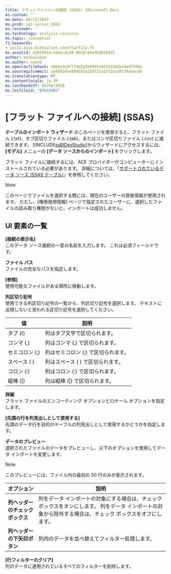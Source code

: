 ```yaml
---
title: フラットファイルへの接続 (SSAS) |Microsoft Docs
ms.custom: ''
ms.date: 06/13/2017
ms.prod: sql-server-2014
ms.reviewer: ''
ms.technology: analysis-services
ms.topic: conceptual
f1_keywords:
- sql12.asvs.bidtoolset.connflatfile.f1
ms.assetid: a365991e-eded-4cd8-89c0-0daf6d658d15
author: minewiskan
ms.author: owend
ms.openlocfilehash: e6bee3c8f7f4b255e6985e8d783365bc8a47599e
ms.sourcegitcommit: ad4d92dce894592a259721a1571b1d8736abacdb
ms.translationtype: MT
ms.contentlocale: ja-JP
ms.lasthandoff: 08/04/2020
ms.locfileid: "87633482"
---
```

# <a name="connect-to-a-flat-file-ssas"></a>[フラット ファイルへの接続] (SSAS)
  **テーブルのインポート ウィザード** のこのページを使用すると、フラット ファイル (.txt)、タブ区切りファイル (.tab)、またはコンマ区切りファイル (.csv) に接続できます。 [!INCLUDE[ssBIDevStudio](../includes/ssbidevstudio-md.md)]からウィザードにアクセスするには、 **[モデル]** メニューの **[データ ソースからのインポート]** をクリックします。  
  
 フラット ファイルに接続するには、ACE プロバイダーがコンピューターにインストールされている必要があります。 詳細については、「[サポートされているデータ ソース &#40;SSAS テーブル&#41;](tabular-models/data-sources-supported-ssas-tabular.md)」を参照してください。  
  
> [!NOTE]  
>  このページでファイルを選択する際には、現在のユーザーの資格情報が使用されます。 ただし、[権限借用情報] ページで指定されたユーザーに、選択したファイルの読み取り権限がないと、インポートは成功しません。  
  
## <a name="ui-element-list"></a>UI 要素の一覧  
 **[接続の表示名]**  
 このデータ ソース接続の一意の名前を入力します。 これは必須フィールドです。  
  
 **ファイル パス**  
 ファイルの完全なパスを指定します。  
  
 **[参照]**  
 使用可能なファイルがある場所に移動します。  
  
 **列区切り記号**  
 使用できる列区切り記号の一覧から、列区切り記号を選択します。 テキストに出現しないと思われる区切り記号を選択してください。  
  
|値|説明|  
|-----------|-----------------|  
|タブ (t)|列はタブ文字で区切られます。|  
|コンマ (,)|列はコンマ (,) で区切られます。|  
|セミコロン (;)|列はセミコロン (;) で区切られます。|  
|スペース ( )|列はスペース ( ) で区切られます。|  
|コロン (:)|列はコロン (:) で区切られます。|  
|縦棒 (&#124;)|列は縦棒 (&#124;) で区切られます。|  
  
 **詳細**  
 フラット ファイルのエンコーディング オプションとロケール オプションを指定します。  
  
 **[先頭の行を列見出しとして使用する]**  
 先頭のデータ行を目的のテーブルの列見出しとして使用するかどうかを指定します。  
  
 **データのプレビュー**  
 選択されたファイルのデータをプレビューし、以下のオプションを使用してデータ インポートを変更します。  
  
> [!NOTE]  
>  このプレビューには、ファイル内の最初の 50 行のみが表示されます。  
  
|オプション|説明|  
|------------|-----------------|  
|**列ヘッダーのチェック ボックス**|列をデータ インポートの対象にする場合は、チェック ボックスをオンにします。 列をデータ インポートの対象から除外する場合は、チェック ボックスをオフにします。|  
|**列ヘッダーの下矢印ボタン**|列内のデータを並べ替えてフィルター処理します。|  
  
 **[行フィルターのクリア]**  
 列のデータに適用されているすべてのフィルターを削除します。  
  
  
